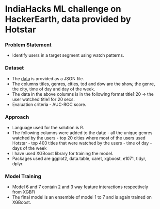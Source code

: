 # IndiaHacks ML challenge on HackerEarth, data provided by Hotstar

### Problem Statement
- Identify users in a target segment using watch patterns.

### Dataset 
- The [data](https://he-s3.s3.amazonaws.com/media/hackathon/machine-learning-indiahacks-2017/5f828822-4--4-hotstar_dataset.zip) is provided as a JSON file.
- The columns titles, genres, cities, tod and dow are the show, the genre, the city, time of day and day of the week.
- The data in the above columns is in the following format title1:20 => the user watched title1 for 20 secs.
- Evaluation criteria - AUC-ROC score.

### Approach
 - Language used for the solution is R.
 - The following columns were added to the data:
 		- all the unique genres watched by the users
 		- top 20 cities where most of the users used Hotstar
 		- top 400 titles that were watched by the users
 		- time of day 
 		- days of the week 
 - I have used XGBoost library for training the model.
 - Packages used are ggplot2, data.table, caret, xgboost, e1071, tidyr, dplyr.

### Model Training
 - Model 6 and 7 contain 2 and 3 way feature interactions respectively from XGBFi
 - The final model is an ensemble of model 1 to 7 and is again trained on XGBoost.
